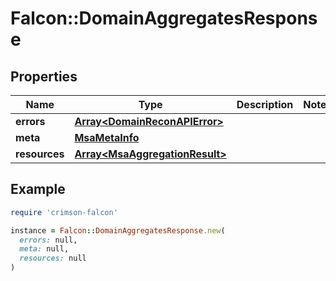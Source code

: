 # Falcon::DomainAggregatesResponse

## Properties

| Name | Type | Description | Notes |
| ---- | ---- | ----------- | ----- |
| **errors** | [**Array&lt;DomainReconAPIError&gt;**](DomainReconAPIError.md) |  |  |
| **meta** | [**MsaMetaInfo**](MsaMetaInfo.md) |  |  |
| **resources** | [**Array&lt;MsaAggregationResult&gt;**](MsaAggregationResult.md) |  |  |

## Example

```ruby
require 'crimson-falcon'

instance = Falcon::DomainAggregatesResponse.new(
  errors: null,
  meta: null,
  resources: null
)
```

